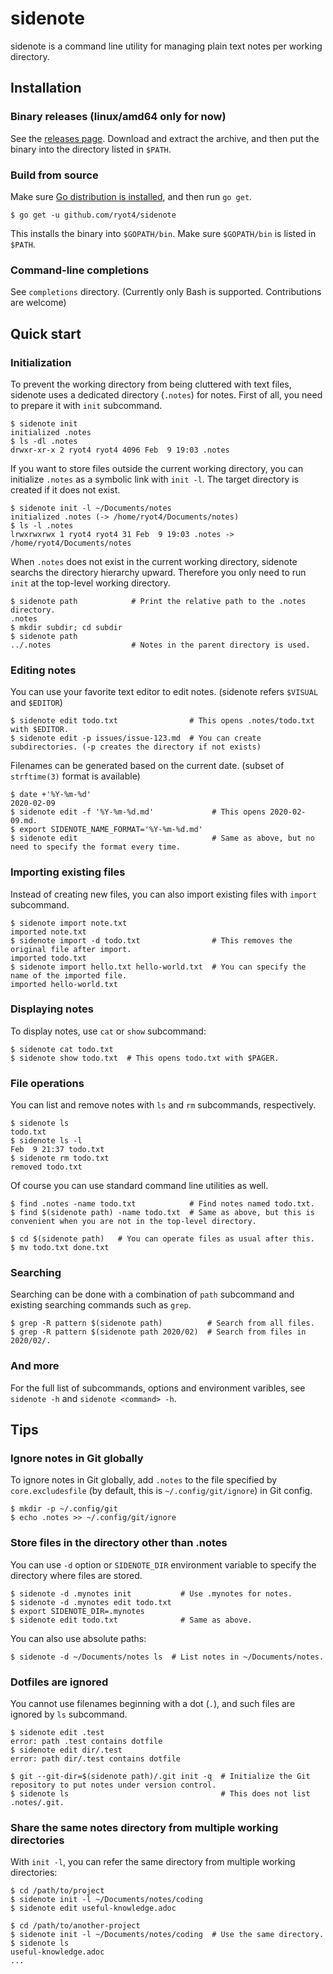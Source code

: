 # sidenote

sidenote is a command line utility for managing plain text notes per working directory.

## Installation

### Binary releases (linux/amd64 only for now)

See the [releases page](https://github.com/ryot4/sidenote/releases).
Download and extract the archive, and then put the binary into the directory listed in `$PATH`.

### Build from source

Make sure [Go distribution is installed](https://golang.org/doc/install), and then run `go get`.

    $ go get -u github.com/ryot4/sidenote

This installs the binary into `$GOPATH/bin`. Make sure `$GOPATH/bin` is listed in `$PATH`.

### Command-line completions

See `completions` directory. (Currently only Bash is supported. Contributions are welcome)

## Quick start

### Initialization

To prevent the working directory from being cluttered with text files, sidenote uses a dedicated
directory (`.notes`) for notes. First of all, you need to prepare it with `init` subcommand.

    $ sidenote init
    initialized .notes
    $ ls -dl .notes
    drwxr-xr-x 2 ryot4 ryot4 4096 Feb  9 19:03 .notes

If you want to store files outside the current working directory, you can initialize `.notes`
as a symbolic link with `init -l`. The target directory is created if it does not exist.

    $ sidenote init -l ~/Documents/notes
    initialized .notes (-> /home/ryot4/Documents/notes)
    $ ls -l .notes
    lrwxrwxrwx 1 ryot4 ryot4 31 Feb  9 19:03 .notes -> /home/ryot4/Documents/notes

When `.notes` does not exist in the current working directory, sidenote searchs the directory
hierarchy upward. Therefore you only need to run `init` at the top-level working directory.

    $ sidenote path            # Print the relative path to the .notes directory.
    .notes
    $ mkdir subdir; cd subdir
    $ sidenote path
    ../.notes                  # Notes in the parent directory is used.

### Editing notes

You can use your favorite text editor to edit notes. (sidenote refers `$VISUAL` and `$EDITOR`)

    $ sidenote edit todo.txt                # This opens .notes/todo.txt with $EDITOR.
    $ sidenote edit -p issues/issue-123.md  # You can create subdirectories. (-p creates the directory if not exists)

Filenames can be generated based on the current date. (subset of `strftime(3)` format is available)

    $ date +'%Y-%m-%d'
    2020-02-09
    $ sidenote edit -f '%Y-%m-%d.md'             # This opens 2020-02-09.md.
    $ export SIDENOTE_NAME_FORMAT='%Y-%m-%d.md'
    $ sidenote edit                              # Same as above, but no need to specify the format every time.

### Importing existing files

Instead of creating new files, you can also import existing files with `import` subcommand.

    $ sidenote import note.txt
    imported note.txt
    $ sidenote import -d todo.txt                # This removes the original file after import.
    imported todo.txt
    $ sidenote import hello.txt hello-world.txt  # You can specify the name of the imported file.
    imported hello-world.txt

### Displaying notes

To display notes, use `cat` or `show` subcommand:

    $ sidenote cat todo.txt
    $ sidenote show todo.txt  # This opens todo.txt with $PAGER.

### File operations

You can list and remove notes with `ls` and `rm` subcommands, respectively.

    $ sidenote ls
    todo.txt
    $ sidenote ls -l
    Feb  9 21:37 todo.txt
    $ sidenote rm todo.txt
    removed todo.txt

Of course you can use standard command line utilities as well.

    $ find .notes -name todo.txt            # Find notes named todo.txt.
    $ find $(sidenote path) -name todo.txt  # Same as above, but this is convenient when you are not in the top-level directory.

    $ cd $(sidenote path)   # You can operate files as usual after this.
    $ mv todo.txt done.txt

### Searching

Searching can be done with a combination of `path` subcommand and existing searching commands
such as `grep`.

    $ grep -R pattern $(sidenote path)          # Search from all files.
    $ grep -R pattern $(sidenote path 2020/02)  # Search from files in 2020/02/.

### And more

For the full list of subcommands, options and environment varibles, see `sidenote -h` and
`sidenote <command> -h`.

## Tips

### Ignore notes in Git globally

To ignore notes in Git globally, add `.notes` to the file specified by `core.excludesfile`
(by default, this is `~/.config/git/ignore`) in Git config.

    $ mkdir -p ~/.config/git
    $ echo .notes >> ~/.config/git/ignore

### Store files in the directory other than .notes

You can use `-d` option or `SIDENOTE_DIR` environment variable to specify the directory
where files are stored.

    $ sidenote -d .mynotes init           # Use .mynotes for notes.
    $ sidenote -d .mynotes edit todo.txt
    $ export SIDENOTE_DIR=.mynotes
    $ sidenote edit todo.txt              # Same as above.

You can also use absolute paths:

    $ sidenote -d ~/Documents/notes ls  # List notes in ~/Documents/notes.

### Dotfiles are ignored

You cannot use filenames beginning with a dot (`.`), and such files are ignored by `ls` subcommand.

    $ sidenote edit .test
    error: path .test contains dotfile
    $ sidenote edit dir/.test
    error: path dir/.test contains dotfile

    $ git --git-dir=$(sidenote path)/.git init -q  # Initialize the Git repository to put notes under version control.
    $ sidenote ls                                  # This does not list .notes/.git.

### Share the same notes directory from multiple working directories

With `init -l`, you can refer the same directory from multiple working directories:

    $ cd /path/to/project
    $ sidenote init -l ~/Documents/notes/coding
    $ sidenote edit useful-knowledge.adoc

    $ cd /path/to/another-project
    $ sidenote init -l ~/Documents/notes/coding  # Use the same directory.
    $ sidenote ls
    useful-knowledge.adoc
    ...

